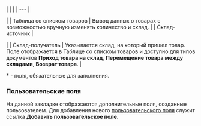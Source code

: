 |  |  |
| --- |

|
| Таблица со списком товаров | Вывод данных о товарах с возможностью вручную изменять количество и склад. |
| Склад-источник |

|
| Склад-получатель | Указывается склад, на который пришел товар. Поле отображается в Таблице со списком товаров и доступно для типов документов **Приход товара на склад**, **Перемещение товара между складами**, **Возврат товара**. |

\* - поля, обязательные для заполнения.

  

### Пользовательские поля

На данной закладке отображаются дополнительные поля, созданные пользователем. Для добавления нового [пользовательского поля](https://dev.1c-bitrix.ru/learning/course/index.php?COURSE_ID=43&CHAPTER_ID=04804&LESSON_PATH=3913.3516.4804) служит ссылка **Добавить пользовательское поле**.

<!--
<h4>Кнопки управления

| Кнопка | Описание |
| --- |

|
| Провести | Приведение информации документа в силу. |
| Сохранить |
